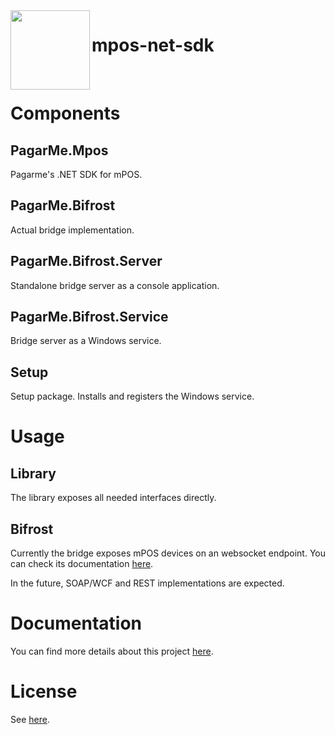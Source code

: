<img src="https://cdn.rawgit.com/pagarme/brand/9ec30d3d4a6dd8b799bca1c25f60fb123ad66d5b/logo-circle.svg" width="127px" height="127px" align="left"/>

# mpos-net-sdk

<br/>

# Components

## PagarMe.Mpos

Pagarme's .NET SDK for mPOS.

## PagarMe.Bifrost

Actual bridge implementation.

## PagarMe.Bifrost.Server

Standalone bridge server as a console application.

## PagarMe.Bifrost.Service

Bridge server as a Windows service.

## Setup

Setup package. Installs and registers the Windows service.

# Usage

## Library

The library exposes all needed interfaces directly.

## Bifrost

Currently the bridge exposes mPOS devices on an websocket endpoint. You can check its documentation [here](docs/bifrost/).

In the future, SOAP/WCF and REST implementations are expected.

# Documentation

You can find more details about this project [here](docs/).

# License

See [here](LICENSE.md).

